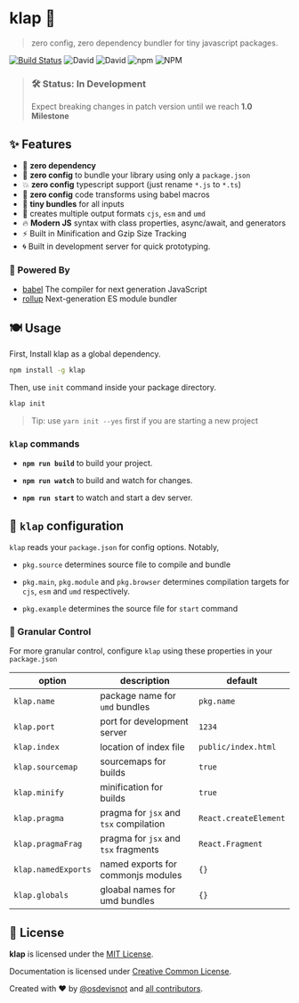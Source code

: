 # klap :clap:

> zero config, zero dependency bundler for tiny javascript packages.

[![Build Status](https://travis-ci.org/osdevisnot/klap.svg?branch=master)](https://travis-ci.org/osdevisnot/klap)
![David](https://img.shields.io/david/osdevisnot/klap)
![David](https://img.shields.io/david/dev/osdevisnot/klap)
![npm](https://img.shields.io/npm/v/klap)
![NPM](https://img.shields.io/npm/l/klap)

> ### 🛠 Status: In Development
>
> Expect breaking changes in patch version until we reach **1.0 Milestone**

## :sparkles: Features

- :rocket: **zero dependency**
- :tada: **zero config** to bundle your library using only a `package.json`
- :boom: **zero config** typescript support (just rename `*.js` to `*.ts`)
- :star2: **zero config** code transforms using babel macros
- :haircut: **tiny bundles** for all inputs
- :octopus: creates multiple output formats `cjs`, `esm` and `umd`
- :fire: **Modern JS** syntax with class properties, async/await, and generators
- :zap: Built in Minification and Gzip Size Tracking
- :cyclone: Built in development server for quick prototyping.

### :muscle: Powered By

- [babel](https://babeljs.io) The compiler for next generation JavaScript
- [rollup](https://rollupjs.org) Next-generation ES module bundler

## :plate_with_cutlery: Usage

First, Install klap as a global dependency.

```bash
npm install -g klap
```

Then, use `init` command inside your package directory.

```bash
klap init
```

> Tip: use `yarn init --yes` first if you are starting a new project

### `klap` commands

- **`npm run build`** to build your project.

- **`npm run watch`** to build and watch for changes.

- **`npm run start`** to watch and start a dev server.

## :anger: `klap` configuration

`klap` reads your `package.json` for config options. Notably,

- `pkg.source` determines source file to compile and bundle

- `pkg.main`, `pkg.module` and `pkg.browser` determines compilation targets for `cjs`, `esm` and `umd` respectively.

- `pkg.example` determines the source file for `start` command

### :trident: Granular Control

For more granular control, configure `klap` using these properties in your `package.json`

| option              | description                            | default               |
| ------------------- | -------------------------------------- | --------------------- |
| `klap.name`         | package name for `umd` bundles         | `pkg.name`            |
| `klap.port`         | port for development server            | `1234`                |
| `klap.index`        | location of index file                 | `public/index.html`   |
| `klap.sourcemap`    | sourcemaps for builds                  | `true`                |
| `klap.minify`       | minification for builds                | `true`                |
| `klap.pragma`       | pragma for `jsx` and `tsx` compilation | `React.createElement` |
| `klap.pragmaFrag`   | pragma for `jsx` and `tsx` fragments   | `React.Fragment`      |
| `klap.namedExports` | named exports for commonjs modules     | `{}`                  |
| `klap.globals`      | gloabal names for umd bundles          | `{}`                  |

## :clinking_glasses: License

**klap** is licensed under the [MIT License](http://opensource.org/licenses/MIT).

Documentation is licensed under [Creative Common License](http://creativecommons.org/licenses/by/4.0/).

Created with ♥ by [@osdevisnot](https://github.com/osdevisnot) and [all contributors](https://github.com/osdevisnot/klap/graphs/contributors).
